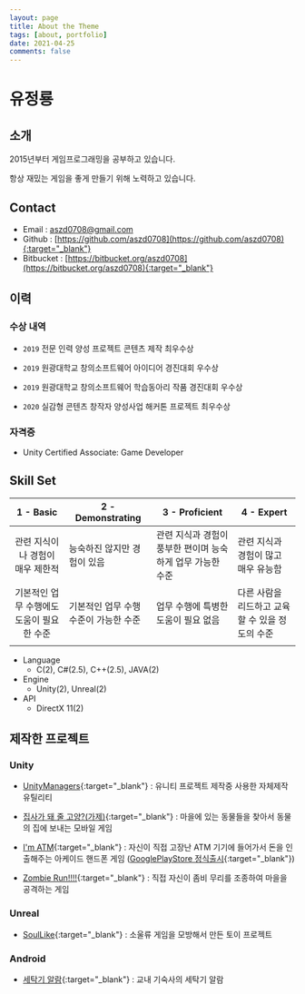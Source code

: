 ```yaml
---
layout: page
title: About the Theme
tags: [about, portfolio]
date: 2021-04-25
comments: false
---
```

    
# 유정룡

## 소개

2015년부터 게임프로그래밍을 공부하고 있습니다.

항상 재밌는 게임을 좋게 만들기 위해 노력하고 있습니다.

## Contact
- Email : <aszd0708@gmail.com>
- Github : [https://github.com/aszd0708](https://github.com/aszd0708){:target="_blank"}
- Bitbucket : [https://bitbucket.org/aszd0708](https://bitbucket.org/aszd0708){:target="_blank"}

## 이력

### 수상 내역

- `2019` 전문 인력 양성 프로젝트 콘텐츠 제작 최우수상

- `2019` 원광대학교 창의소프트웨어 아이디어 경진대회 우수상

- `2019` 원광대학교 창의소프트웨어 학습동아리 작품 경진대회 우수상

- `2020` 실감형 콘텐츠 창작자 양성사업 해커톤 프로젝트 최우수상

### 자격증

- Unity Certified Associate: Game Developer

## Skill Set

|1 - Basic|2 - Demonstrating|3 - Proficient|4 - Expert|
|:------:|---|---|---|
|관련 지식이나 경험이 매우 제한적|능숙하진 않지만 경험이 있음|관련 지식과 경험이 풍부한 편이며 능숙하게 업무 가능한 수준|관련 지식과 경험이 많고 매우 유능함|
 기본적인 업무 수행에도 도움이 필요한 수준|기본적인 업무 수행 수준이 가능한 수준|업무 수행에 특병한 도움이 필요 없음|다른 사람을 리드하고 교육할 수 있을 정도의 수준|
||||

 - Language
    - C(2), C#(2.5), C++(2.5), JAVA(2)
 - Engine
    - Unity(2), Unreal(2)
 - API
    - DirectX 11(2)

## 제작한 프로젝트

### Unity

- [UnityManagers](https://aszd0708.github.io/UnityGameManager/){:target="_blank"} : 유니티 프로젝트 제작중 사용한 자체제작 유틸리티

- [집사가 돼 줄 고양?(가제)](https://aszd0708.github.io/Meow/){:target="_blank"} : 마을에 있는 동물들을 찾아서 동물의 집에 보내는 모바일 게임

- [I'm ATM](https://aszd0708.github.io/ImATM/){:target="_blank"} : 자신이 직접 고장난 ATM 기기에 들어가서 돈을 인출해주는 아케이드 핸드폰 게임 ([GooglePlayStore 정식출시](https://play.google.com/store/apps/details?id=com.MatZip.ImATM){:target="_blank"})

- [Zombie Run!!!!](https://aszd0708.github.io/ZombieRun/){:target="_blank"} : 직접 자신이 좀비 무리를 조종하여 마을을 공격하는 게임

### Unreal

- [SoulLike](https://aszd0708.github.io/SoulLike/){:target="_blank"} : 소울류 게임을 모방해서 만든 토이 프로젝트

### Android

- [세탁기 알람](https://aszd0708.github.io/CoolTime/){:target="_blank"} : 교내 기숙사의 세탁기 알람